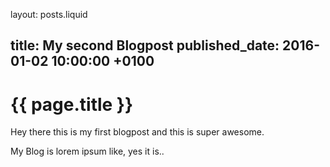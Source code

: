 layout: posts.liquid

title:   My second Blogpost
published_date:    2016-01-02 10:00:00 +0100
---
# {{ page.title }}

Hey there this is my first blogpost and this is super awesome.

My Blog is lorem ipsum like, yes it is..
